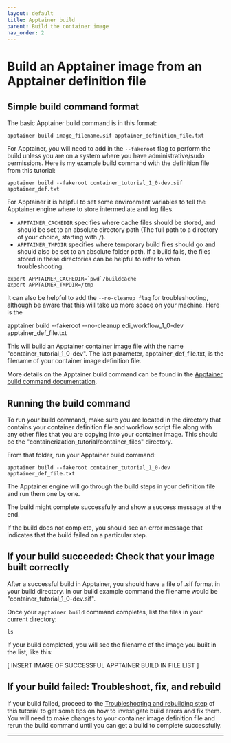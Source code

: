```yaml
---
layout: default
title: Apptainer build
parent: Build the container image
nav_order: 2
---
```


# Build an Apptainer image from an Apptainer definition file

## Simple build command format

The basic Apptainer build command is in this format:

```
apptainer build image_filename.sif apptainer_definition_file.txt
```

For Apptainer, you will need to add in the `--fakeroot` flag to perform the build unless you are on a system where you have administrative/sudo permissions.
Here is my example build command with the definition file from this tutorial:

```
apptainer build --fakeroot container_tutorial_1_0-dev.sif apptainer_def.txt
```

For Apptainer it is helpful to set some environment variables to tell the Apptainer engine where to store intermediate and log files. 
- `APPTAINER_CACHEDIR` specifies where cache files should be stored, and should be set to an absolute directory path (The full path to a directory of your choice, starting with `/`). 
- `APPTAINER_TMPDIR` specifies where temporary build files should go and should also be set to an absolute folder path. 
If a build fails, the files stored in these directories can be helpful to refer to when troubleshooting. 

```
export APPTAINER_CACHEDIR=`pwd`/buildcache
export APPTAINER_TMPDIR=/tmp
```

It can also be helpful to add the `--no-cleanup flag` for troubleshooting, although be aware that this will take up more space on your machine.
Here is the 

apptainer build --fakeroot --no-cleanup edi_workflow_1_0-dev apptainer_def_file.txt

This will build an Apptainer container image file with the name "container_tutorial_1_0-dev". The last parameter, apptainer_def_file.txt, is the filename of your container image definition file.

More details on the Apptainer build command can be found in the [Apptainer build command documentation].

## Running the build command

To run your build command, make sure you are located in the directory that contains your container definition file and workflow script file along with any other files that you are copying into your container image. This should be the "containerization_tutorial/container_files" directory. 

From that folder, run your Apptainer build command:

```
apptainer build --fakeroot container_tutorial_1_0-dev apptainer_def_file.txt
```

The Apptainer engine will go through the build steps in your definition file and run them one by one. 

The build might complete successfully and show a success message at the end. 

If the build does not complete, you should see an error message that indicates that the build failed on a particular step. 

## If your build succeeded: Check that your image built correctly

After a successful build in Apptainer, you should have a file of .sif format in your build directory. In our build example command the filename would be "container_tutorial_1_0-dev.sif".

Once your `apptainer build` command completes, list the files in your current directory:

```
ls
```

If your build completed, you will see the filename of the image you built in the list, like this:

[ INSERT IMAGE OF SUCCESSFUL APPTAINER BUILD IN FILE LIST ]

## If your build failed: Troubleshoot, fix, and rebuild

If your build failed, proceed to the [Troubleshooting and rebuilding step] of this tutorial to get some tips on how to investigate build errors and fix them. You will need to make changes to your container image definition file and rerun the build command until you can get a build to complete successfully.

----
[Apptainer build command documentation]: https://apptainer.org/docs/user/latest/build_a_container.html
[Troubleshooting and rebuilding step]: https://sarahkeefe.github.io/documentation-test/5-build-container-image/troubleshooting-and-rebuilding